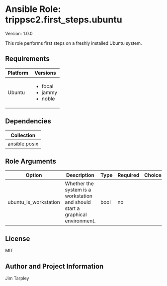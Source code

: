 <!-- BEGIN_ANSIBLE_DOCS -->

# Ansible Role: trippsc2.first_steps.ubuntu
Version: 1.0.0

This role performs first steps on a freshly installed Ubuntu system.

## Requirements

| Platform | Versions |
| -------- | -------- |
| Ubuntu | <ul><li>focal</li><li>jammy</li><li>noble</li></ul> |

## Dependencies

| Collection |
| ---------- |
| ansible.posix |

## Role Arguments
|Option|Description|Type|Required|Choices|Default|
|---|---|---|---|---|---|
| ubuntu_is_workstation | Whether the system is a workstation and should start a graphical environment. | bool | no |  | false |


## License
MIT

## Author and Project Information
Jim Tarpley
<!-- END_ANSIBLE_DOCS -->
